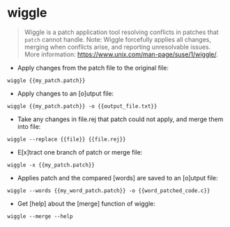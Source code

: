 # wiggle

> Wiggle is a patch application tool resolving conflicts in patches that `patch` cannot handle.
> Note: Wiggle forcefully applies all changes, merging when conflicts arise, and reporting unresolvable issues.
> More information: <https://www.unix.com/man-page/suse/1/wiggle/>.

- Apply changes from the patch file to the original file:

`wiggle {{my_patch.patch}}`

- Apply changes to an [o]utput file:

`wiggle {{my_patch.patch}} -o {{output_file.txt}}`

- Take any changes in file.rej that patch could not apply, and merge them into file:

`wiggle --replace {{file}} {{file.rej}}`

- E[x]tract one branch of patch or merge file:

`wiggle -x {{my_patch.patch}}`

- Applies patch and the compared [words] are saved to an [o]utput file:

`wiggle --words {{my_word_patch.patch}} -o {{word_patched_code.c}}`

- Get [help] about the [merge] function of wiggle:

`wiggle --merge --help`
